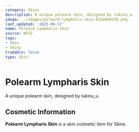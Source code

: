 ```yaml
---
category: Skins
description: A unique polearm skin, designed by lukinu_u.
image: ../images/polearm-lympharis-skin-632e044376.png
last_updated: '2025-09-17'
name: Polearm Lympharis Skin
source: WFCD
tags:
- Skin
- Skins
tradable: false
type: Skin
---
```


# Polearm Lympharis Skin

A unique polearm skin, designed by lukinu_u.

## Cosmetic Information

**Polearm Lympharis Skin** is a skin cosmetic item for Skins.

